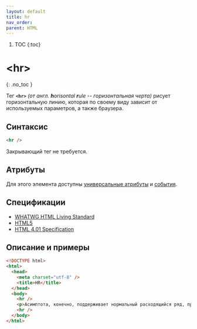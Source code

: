 ```yaml
---
layout: default
title: hr
nav_order:
parent: HTML
---
```


<!-- prettier-ignore-start -->
1. TOC
{:toc}

# &lt;hr&gt;
{: .no_toc }
<!-- prettier-ignore-end -->

Тег **`<hr>`** _(от англ. **h**orisontal **r**ule -- горизонтальная черта)_ рисует горизонтальную линию, которая по своему виду зависит от используемых параметров, а также браузера.

## Синтаксис

```html
<hr />
```

Закрывающий тег не требуется.

## Атрибуты

Для этого элемента доступны [универсальные атрибуты](/lib/uni-attr/) и [события](/lib/events/).

## Спецификации

- [WHATWG HTML Living Standard](https://html.spec.whatwg.org/multipage/semantics.html#the-hr-element)
- [HTML5](http://www.w3.org/TR/html5/grouping-content.html#the-hr-element)
- [HTML 4.01 Specification](http://www.w3.org/TR/html401/present/graphics.html#h-15.3)

## Описание и примеры

```html
<!DOCTYPE html>
<html>
  <head>
    <meta charset="utf-8" />
    <title>HR</title>
  </head>
  <body>
    <hr />
    <p>Асимптота, конечно, поддерживает нормальный расходящийся ряд, при этом, вместо 13 можно взять любую другую константу.</p>
    <hr />
  </body>
</html>
```
